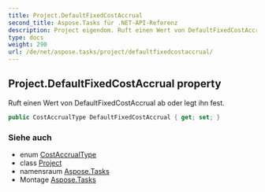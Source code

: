 ```yaml
---
title: Project.DefaultFixedCostAccrual
second_title: Aspose.Tasks für .NET-API-Referenz
description: Project eigendom. Ruft einen Wert von DefaultFixedCostAccrual ab oder legt ihn fest.
type: docs
weight: 290
url: /de/net/aspose.tasks/project/defaultfixedcostaccrual/
---
```

## Project.DefaultFixedCostAccrual property

Ruft einen Wert von DefaultFixedCostAccrual ab oder legt ihn fest.

```csharp
public CostAccrualType DefaultFixedCostAccrual { get; set; }
```

### Siehe auch

* enum [CostAccrualType](../../costaccrualtype/)
* class [Project](../)
* namensraum [Aspose.Tasks](../../project/)
* Montage [Aspose.Tasks](../../../)


